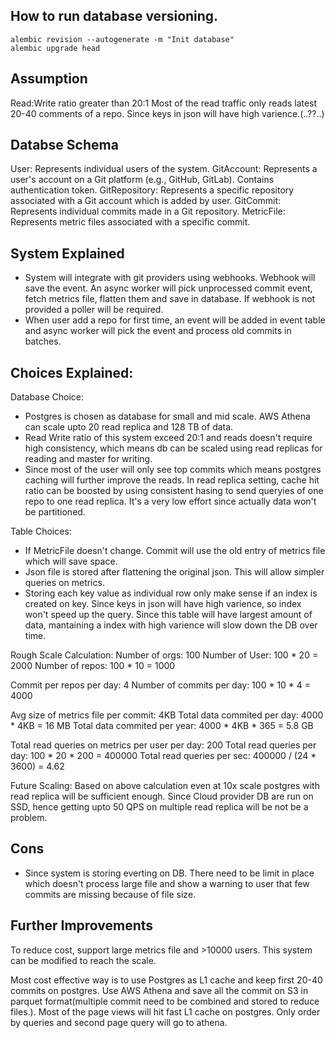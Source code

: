 ## How to run database versioning.

```
alembic revision --autogenerate -m "Init database"
alembic upgrade head
```

## Assumption
Read:Write ratio greater than 20:1
Most of the read traffic only reads latest 20-40 comments of a repo.
Since keys in json will have high varience.(..??..)

## Databse Schema

User: Represents individual users of the system.
GitAccount: Represents a user's account on a Git platform (e.g., GitHub, GitLab). Contains authentication token.
GitRepository: Represents a specific repository associated with a Git account which is added by user.
GitCommit: Represents individual commits made in a Git repository.
MetricFile: Represents metric files associated with a specific commit.

## System Explained
* System will integrate with git providers using webhooks. Webhook will save the event. An async worker will pick unprocessed commit event, fetch metrics file, flatten them and save in database. If webhook is not provided a poller will be required.
* When user add a repo for first time, an event will be added in event table and async worker will pick the event and process old commits in batches.

## Choices Explained:
Database Choice: 
* Postgres is chosen as database for small and mid scale. AWS Athena can scale upto 20 read replica and 128 TB of data.
* Read Write ratio of this system exceed 20:1 and reads doesn't require high consistency, which means db can be scaled using read replicas for reading and master for writing. 
* Since most of the user will only see top commits which means postgres caching will further improve the reads. In read replica setting, cache hit ratio can be boosted by using consistent hasing to send queryies of one repo to one read replica. It's a very low effort since actually data won't be partitioned.

Table Choices:
* If MetricFile doesn't change. Commit will use the old entry of metrics file which will save space.
* Json file is stored after flattening the original json. This will allow simpler queries on metrics.
* Storing each key value as individual row only make sense if an index is created on key. Since keys in json will have high varience, so index won't speed up the query. Since this table will have largest amount of data, mantaining a index with high varience will slow down the DB over time.

Rough Scale Calculation:
Number of orgs: 100
Number of User: 100 * 20 = 2000
Number of repos: 100 * 10 = 1000

Commit per repos per day: 4
Number of commits per day: 100 * 10 * 4 = 4000

Avg size of metrics file per commit: 4KB
Total data commited per day: 4000 * 4KB = 16 MB
Total data commited per year: 4000 * 4KB * 365 = 5.8 GB

Total read queries on metrics per user per day: 200
Total read queries per day: 100 * 20 * 200 = 400000
Total read queries per sec: 400000 / (24 * 3600) = 4.62

Future Scaling: Based on above calculation even at 10x scale postgres with read replica will be sufficient enough. Since Cloud provider DB are run on SSD, hence getting upto 50 QPS on multiple read replica will be not be a problem.

## Cons
* Since system is storing everting on DB. There need to be limit in place which doesn't process large file and show a warning to user that few commits are missing because of file size. 

## Further Improvements
To reduce cost, support large metrics file and >10000 users. This system can be modified to reach the scale.

Most cost effective way is to use Postgres as L1 cache and keep first 20-40 commits on postgres. 
Use AWS Athena and save all the commit on S3 in parquet format(multiple commit need to be combined and stored to reduce files.).
Most of the page views will hit fast L1 cache on postgres. Only order by queries and second page query will go to athena.

